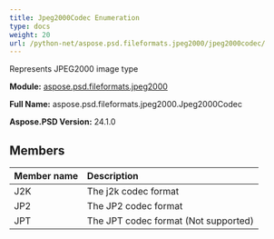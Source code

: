 ```yaml
---
title: Jpeg2000Codec Enumeration
type: docs
weight: 20
url: /python-net/aspose.psd.fileformats.jpeg2000/jpeg2000codec/
---
```


Represents JPEG2000 image type

**Module:** [aspose.psd.fileformats.jpeg2000](/psd/python-net/aspose.psd.fileformats.jpeg2000/)

**Full Name:** aspose.psd.fileformats.jpeg2000.Jpeg2000Codec

**Aspose.PSD Version:** 24.1.0

## **Members**
| **Member name** | **Description** |
| :- | :- |
| J2K | The j2k codec format |
| JP2 | The JP2 codec format |
| JPT | The JPT codec format (Not supported) |
